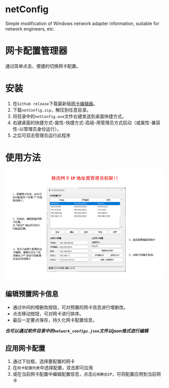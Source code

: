 # netConfig
Simple modification of Windows network adapter information, suitable for network engineers, etc.

# 网卡配置管理器
通过简单点击，便捷的切换网卡配置。

# 安装
1. 在`Github release`下载最新版[网卡编辑器](https://github.com/Easthq/netConfig/releases/tag/v1.0.0)。
2. 下载`netConfig.zip`，解压到任意目录。
3. 将目录中的`netConfig.exe`文件右键发送到桌面快捷方式。
4. 右键桌面的快捷方式-属性-快捷方式-高级-用管理员方式启动（或属性-兼容性-以管理员身份运行）。
5. 之后可双击管理员运行此程序

# 使用方法
![一图解](app-help.png)
## 编辑预置网卡信息
* 通过中间的增删改按钮，可对预置的网卡信息进行增删改。
* 点击移动按钮，可对网卡进行排序。
* 最后一定要点保存，持久化网卡配置信息。  

***也可以通过软件目录中的`network_configs.json`文件以json格式进行编辑***

## 应用网卡配置
1. 通过下拉框，选择要配置的网卡
2. 在`网卡配置列表`中选择配置，双击即可应用
3. 或在当前网卡配置中编辑配置信息，点击`应用静态IP`，可将配置应用到当前网卡
